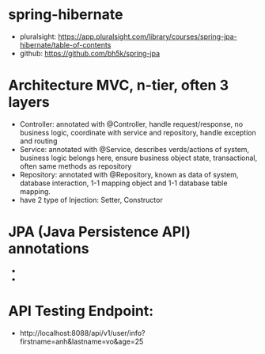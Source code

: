 # spring-hibernate
- pluralsight: https://app.pluralsight.com/library/courses/spring-jpa-hibernate/table-of-contents
- github: https://github.com/bh5k/spring-jpa

# Architecture MVC, n-tier, often 3 layers
- Controller: annotated with @Controller, handle request/response, no business logic, coordinate with service and repository, handle exception and routing
- Service: annotated with @Service, describes verds/actions of system, business logic belongs here, ensure business object state, transactional, often same methods as repository
- Repository: annotated with @Repository, known as data of system, database interaction, 1-1 mapping object and 1-1 database table mapping.
- have 2 type of Injection: Setter, Constructor

# JPA (Java Persistence API) annotations
- 
- 

# API Testing Endpoint:
- http://localhost:8088/api/v1/user/info?firstname=anh&lastname=vo&age=25
